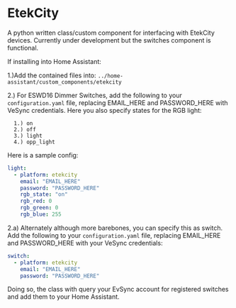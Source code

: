 # EtekCity

A python written class/custom component for interfacing with EtekCity devices. Currently under development but the switches component is functional.

If installing into Home Assistant:

1.)Add the contained files into: `../home-assistant/custom_components/etekcity`

2.) For ESWD16 Dimmer Switches, add the following to your `configuration.yaml` file, replacing EMAIL_HERE and PASSWORD_HERE with VeSync credentials. Here you also specify states for the RGB light:

      1.) on
      2.) off
      3.) light
      4.) opp_light
      
Here is a sample config:
      
```yaml
light:
  - platform: etekcity
    email: "EMAIL_HERE"
    password: "PASSWORD_HERE"
    rgb_state: "on"
    rgb_red: 0
    rgb_green: 0
    rgb_blue: 255
```
      
2.a) Alternately although more barebones, you can specify this as switch. Add the following to your `configuration.yaml` file, replacing EMAIL_HERE and PASSWORD_HERE with your VeSync credentials:

```yaml
switch:
  - platform: etekcity
    email: "EMAIL_HERE"
    password: "PASSWORD_HERE"
```

Doing so, the class with query your EvSync account for registered switches and add them to your Home Assistant.
